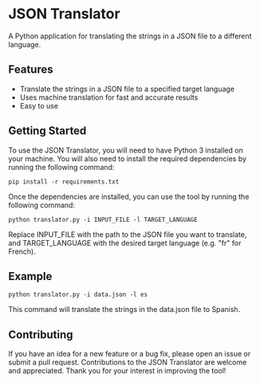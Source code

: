 # JSON Translator
A Python application for translating the strings in a JSON file to a different language.

## Features
- Translate the strings in a JSON file to a specified target language
- Uses machine translation for fast and accurate results
- Easy to use

## Getting Started
To use the JSON Translator, you will need to have Python 3 installed on your machine. You will also need to install the required dependencies by running the following command:
```
pip install -r requirements.txt
```
Once the dependencies are installed, you can use the tool by running the following command:
```
python translator.py -i INPUT_FILE -l TARGET_LANGUAGE
```
Replace INPUT_FILE with the path to the JSON file you want to translate, and TARGET_LANGUAGE with the desired target language (e.g. "fr" for French).

## Example
```
python translator.py -i data.json -l es
```
This command will translate the strings in the data.json file to Spanish.

## Contributing
If you have an idea for a new feature or a bug fix, please open an issue or submit a pull request. Contributions to the JSON Translator are welcome and appreciated. Thank you for your interest in improving the tool!

